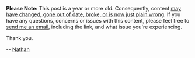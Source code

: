 **Please Note:** This post is a year or more old. Consequently, content [may have changed, gone out of date, broke, or is now just plain wrong][1]. If you have any questions, concerns or issues with this content, please feel free to [send me an email][2], including the link, and what issue you're experiencing.

Thank you.

-- [Nathan][3]

[1]: https://degruchy.org/notes/evolving-thoughts/
[2]: mailto:nathan@degruchy.org?subject=Issue%20With%20Your%20Site%3A&body=Hello%2C%0D%0A%0D%0AI%20am%20having%20issues%20with%20this%20page%3A%0D%0A%0D%0APlease%20help.%0D%0A%0D%0AThanks!
[3]: https://degruchy.org/about-me/
